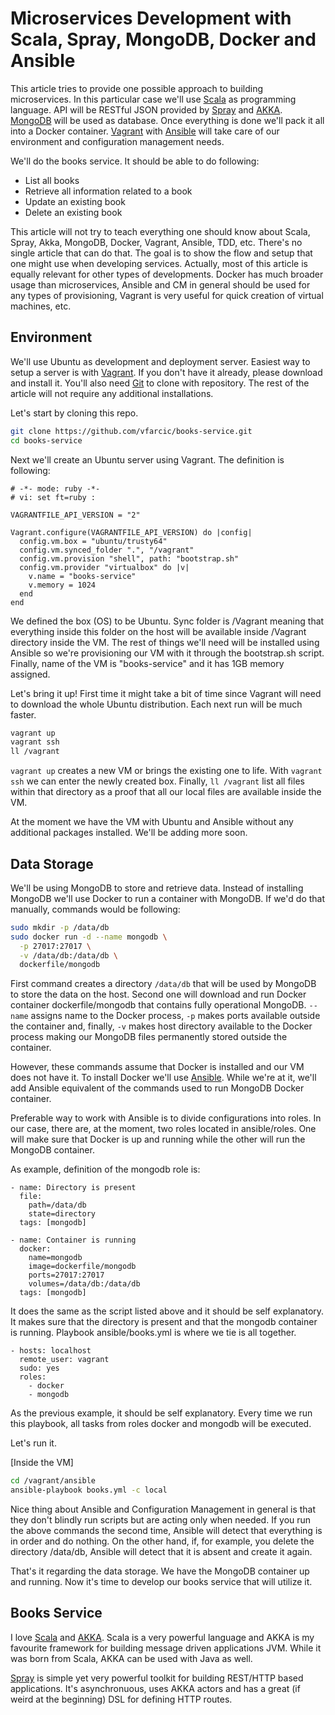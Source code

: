 Microservices Development with Scala, Spray, MongoDB, Docker and Ansible
========================================================================

This article tries to provide one possible approach to building microservices. In this particular case we'll use [Scala](http://www.scala-lang.org/) as programming language. API will be RESTful JSON provided by [Spray](http://spray.io/) and [AKKA](http://akka.io/). [MongoDB](http://www.mongodb.org/) will be used as database. Once everything is done we'll pack it all into a Docker container. [Vagrant](https://www.vagrantup.com/) with [Ansible](http://www.ansible.com/home) will take care of our environment and configuration management needs.

 We'll do the books service. It should be able to do following:

* List all books
* Retrieve all information related to a book
* Update an existing book
* Delete an existing book

This article will not try to teach everything one should know about Scala, Spray, Akka, MongoDB, Docker, Vagrant, Ansible, TDD, etc. There's no single article that can do that. The goal is to show the flow and setup that one might use when developing services. Actually, most of this article is equally relevant for other types of developments. Docker has much broader usage than microservices, Ansible and CM in general should be used for any types of provisioning, Vagrant is very useful for quick creation of virtual machines, etc.

Environment
-----------

We'll use Ubuntu as development and deployment server. Easiest way to setup a server is with [Vagrant](https://www.vagrantup.com/). If you don't have it already, please download and install it. You'll also need [Git](http://git-scm.com/) to clone with repository. The rest of the article will not require any additional installations.

Let's start by cloning this repo.

```bash
git clone https://github.com/vfarcic/books-service.git
cd books-service
```

Next we'll create an Ubuntu server using Vagrant. The definition is following:

```
# -*- mode: ruby -*-
# vi: set ft=ruby :

VAGRANTFILE_API_VERSION = "2"

Vagrant.configure(VAGRANTFILE_API_VERSION) do |config|
  config.vm.box = "ubuntu/trusty64"
  config.vm.synced_folder ".", "/vagrant"
  config.vm.provision "shell", path: "bootstrap.sh"
  config.vm.provider "virtualbox" do |v|
    v.name = "books-service"
    v.memory = 1024
  end
end
```

We defined the box (OS) to be Ubuntu. Sync folder is /Vagrant meaning that everything inside this folder on the host will be available inside /Vagrant directory inside the VM. The rest of things we'll need will be installed using Ansible so we're provisioning our VM with it through the bootstrap.sh script. Finally, name of the VM is "books-service" and it has 1GB memory assigned.
 
 Let's bring it up! First time it might take a bit of time since Vagrant will need to download the whole Ubuntu distribution. Each next run will be much faster.

```bash
vagrant up
vagrant ssh
ll /vagrant
```

`vagrant up` creates a new VM or brings the existing one to life. With `vagrant ssh` we can enter the newly created box. Finally, `ll /vagrant` list all files within that directory as a proof that all our local files are available inside the VM. 

At the moment we have the VM with Ubuntu and Ansible without any additional packages installed. We'll be adding more soon.


Data Storage
------------

We'll be using MongoDB to store and retrieve data. Instead of installing MongoDB we'll use Docker to run a container with MongoDB. If we'd do that manually, commands would be following:

```bash
sudo mkdir -p /data/db
sudo docker run -d --name mongodb \
  -p 27017:27017 \
  -v /data/db:/data/db \
  dockerfile/mongodb
```

First command creates a directory `/data/db` that will be used by MongoDB to store the data on the host. Second one will download and run Docker container dockerfile/mongodb that contains fully operational MongoDB. `--name` assigns name to the Docker process, `-p` makes ports available outside the container and, finally, `-v` makes host directory available to the Docker process making our MongoDB files permanently stored outside the container. 

However, these commands assume that Docker is installed and our VM does not have it. To install Docker we'll use [Ansible](http://www.ansible.com/home). While we're at it, we'll add Ansible equivalent of the commands used to run MongoDB Docker container.

Preferable way to work with Ansible is to divide configurations into roles. In our case, there are, at the moment, two roles located in ansible/roles. One will make sure that Docker is up and running while the other will run the MongoDB container.

As example, definition of the mongodb role is:
 
```
- name: Directory is present
  file:
    path=/data/db
    state=directory
  tags: [mongodb]

- name: Container is running
  docker:
    name=mongodb
    image=dockerfile/mongodb
    ports=27017:27017
    volumes=/data/db:/data/db
  tags: [mongodb]
```

It does the same as the script listed above and it should be self explanatory. It makes sure that the directory is present and that the mongodb container is running. Playbook ansible/books.yml is where we tie is all together.

```
- hosts: localhost
  remote_user: vagrant
  sudo: yes
  roles:
    - docker
    - mongodb
```

As the previous example, it should be self explanatory. Every time we run this playbook, all tasks from roles docker and mongodb will be executed.

Let's run it.

[Inside the VM]
```bash
cd /vagrant/ansible
ansible-playbook books.yml -c local
```

Nice thing about Ansible and Configuration Management in general is that they don't blindly run scripts but are acting only when needed. If you run the above commands the second time, Ansible will detect that everything is in order and do nothing. On the other hand, if, for example, you delete the directory /data/db, Ansible will detect that it is absent and create it again.

That's it regarding the data storage. We have the MongoDB container up and running. Now it's time to develop our books service that will utilize it.

Books Service
-------------

I love [Scala](http://www.scala-lang.org/) and [AKKA](http://akka.io/). Scala is a very powerful language and AKKA is my favourite framework for building message driven applications JVM. While it was born from Scala, AKKA can be used with Java as well.

[Spray](http://spray.io/) is simple yet very powerful toolkit for building REST/HTTP based applications. It's asynchronuous, uses AKKA actors and has a great (if weird at the beginning) DSL for defining HTTP routes.